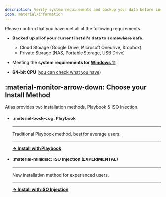 ```yaml
---
description: Verify system requirements and backup your data before installing AtlasOS
icon: material/information
---
```


Please confirm that you have met all of the following requirements.

- **Backed up all of your current install's data to somewhere safe.**
    - Cloud Storage (Google Drive, Microsoft Onedrive, Dropbox)
    - Private Storage (NAS, Portable Storage, USB Drive)

- Meeting the **system requirements for [Windows 11](https://www.microsoft.com/windows/windows-11-specifications#table1)**

- **64-bit CPU** ([you can check what you have](https://support.microsoft.com/en-us/windows/which-version-of-windows-operating-system-am-i-running-628bec99-476a-2c13-5296-9dd081cdd808))

## :material-monitor-arrow-down: Choose your Install Method

Atlas provides two installation methods, Playbook & ISO Injection. 

<div class="grid cards" markdown>

-   #### :material-book-cog: Playbook

    ---

    Traditional Playbook method, best for average users.

    ---

    **[-> Install with Playbook](install-playbook.md)**

-   #### :material-minidisc: ISO Injection (EXPERIMENTAL)

    ---

    New installation method for experienced users.


    ---

    **[-> Install with ISO Injection](install-iso-injection.md)**

</div>

